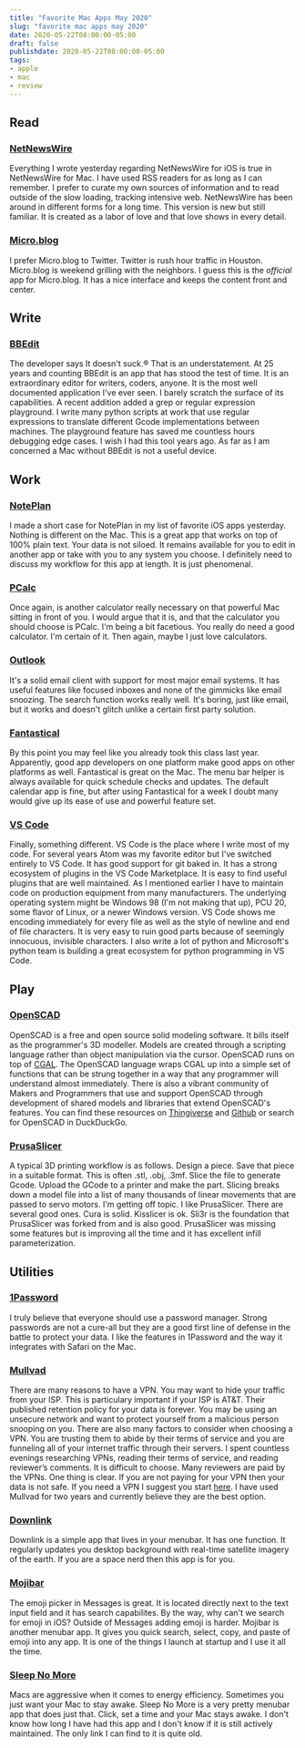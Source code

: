 ```yaml
---
title: "Favorite Mac Apps May 2020"
slug: "favorite mac apps may 2020"
date: 2020-05-22T08:00:00-05:00
draft: false
publishdate: 2020-05-22T08:00:00-05:00
tags:
- apple
- mac
- review
---
```


## Read

### [NetNewsWire][1]

Everything I wrote yesterday regarding NetNewsWire for iOS is true in NetNewsWire for Mac. I have used RSS readers for as long as I can remember. I prefer to curate my own sources of information and to read outside of the slow loading, tracking intensive web. NetNewsWire has been around in different forms for a long time. This version is new but still familiar. It is created as a labor of love and that love shows in every detail.

### [Micro.blog][2]

I prefer Micro.blog to Twitter. Twitter is rush hour traffic in Houston. Micro.blog is weekend grilling with the neighbors. I guess this is the *official* app for Micro.blog. It has a nice interface and keeps the content front and center.

## Write

### [BBEdit][3]

The developer says It doesn't suck.&reg; That is an understatement. At 25 years and counting BBEdit is an app that has stood the test of time. It is an extraordinary editor for writers, coders, anyone. It is the most well documented application I've ever seen. I barely scratch the surface of its capabilities. A recent addition added a grep or regular expression playground. I write many python scripts at work that use regular expressions to translate different Gcode implementations between machines. The playground feature has saved me countless hours debugging edge cases. I wish I had this tool years ago. As far as I am concerned a Mac without BBEdit is not a useful device.

## Work

### [NotePlan][4]

I made a short case for NotePlan in my list of favorite iOS apps yesterday. Nothing is different on the Mac. This is a great app that works on top of 100% plain text. Your data is not siloed. It remains available for you to edit in another app or take with you to any system you choose. I definitely need to discuss my workflow for this app at length. It is just phenomenal.

### [PCalc][5]

Once again, is another calculator really necessary on that powerful Mac sitting in front of you. I would argue that it is, and that the calculator you should choose is PCalc. I'm being a bit facetious. You really do need a good calculator. I'm certain of it. Then again, maybe I just love calculators.

### [Outlook][6]

It's a solid email client with support for most major email systems. It has useful features like focused inboxes and none of the gimmicks like email snoozing. The search function works really well. It's boring, just like email, but it works and doesn't glitch unlike a certain first party solution.

### [Fantastical][7]

By this point you may feel like you already took this class last year. Apparently, good app developers on one platform make good apps on other platforms as well. Fantastical is great on the Mac. The menu bar helper is always available for quick schedule checks and updates. The default calendar app is fine, but after using Fantastical for a week I doubt many would give up its ease of use and powerful feature set.

### [VS Code][8]

Finally, something different. VS Code is the place where I write most of my code. For several years Atom was my favorite editor but I've switched entirely to VS Code. It has good support for git baked in. It has a strong ecosystem of plugins in the VS Code Marketplace. It is easy to find useful plugins that are well maintained. As I mentioned earlier I have to maintain code on production equipment from many manufacturers. The underlying operating system might be Windows 98 (I'm not making that up), PCU 20, some flavor of Linux, or a newer Windows version. VS Code shows me encoding immediately for every file as well as the style of newline and end of file characters. It is very easy to ruin good parts because of seemingly innocuous, invisible characters. I also write a lot of python and Microsoft's python team is building a great ecosystem for python programming in VS Code.

## Play

### [OpenSCAD][9]

OpenSCAD is a free and open source solid modeling software. It bills itself as the programmer's 3D modeller. Models are created through a scripting language rather than object manipulation via the cursor. OpenSCAD runs on top of [CGAL][10]. The OpenSCAD language wraps CGAL up into a simple set of functions that can be strung together in a way that any programmer will understand almost immediately. There is also a vibrant community of Makers and Programmers that use and support OpenSCAD through development of shared models and libraries that extend OpenSCAD's features. You can find these resources on [Thingiverse][11] and [Github][12] or search for OpenSCAD in DuckDuckGo.

### [PrusaSlicer][13]

A typical 3D printing workflow is as follows. Design a piece. Save that piece in a suitable format. This is often .stl, .obj, .3mf. Slice the file to generate Gcode. Upload the GCode to a printer and make the part. Slicing breaks down a model file into a list of many thousands of linear movements that are passed to servo motors. I'm getting off topic. I like PrusaSlicer. There are several good ones. Cura is solid. Kisslicer is ok. Sli3r is the foundation that PrusaSlicer was forked from and is also good. PrusaSlicer was missing some features but is improving all the time and it has excellent infill parameterization.

## Utilities

### [1Password][14]

I truly believe that everyone should use a password manager. Strong passwords are not a cure-all but they are a good first line of defense in the battle to protect your data. I like the features in 1Password and the way it integrates with Safari on the Mac.

### [Mullvad][15]

There are many reasons to have a VPN. You may want to hide your traffic from your ISP. This is particulary important if your ISP is AT&T. Their published retention policy for your data is forever. You may be using an unsecure network and want to protect yourself from a malicious person snooping on you. There are also many factors to consider when choosing a VPN. You are trusting them to abide by their terms of service and you are funneling all of your internet traffic through their servers. I spent countless evenings researching VPNs, reading their terms of service, and reading reviewer’s comments. It is difficult to choose. Many reviewers are paid by the VPNs. One thing is clear. If you are not paying for your VPN then your data is not safe. If you need a VPN I suggest you start [here][16]. I have used Mullvad for two years and currently believe they are the best option.

### [Downlink][17]

Downlink is a simple app that lives in your menubar. It has one function. It regularly updates you desktop background with real-time satellite imagery of the earth. If you are a space nerd then this app is for you.

### [Mojibar][18]

The emoji picker in Messages is great. It is located directly next to the text input field and it has search capabilites. By the way, why can't we search for emoji in iOS? Outside of Messages adding emoji is harder. Mojibar is another menubar app. It gives you quick search, select, copy, and paste of emoji into any app. It is one of the things I launch at startup and I use it all the time.

### [Sleep No More][19]

Macs are aggressive when it comes to energy efficiency. Sometimes you just want your Mac to stay awake. Sleep No More is a very pretty menubar app that does just that. Click, set a time and your Mac stays awake. I don't know how long I have had this app and I don't know if it is still actively maintained. The only link I can find to it is quite old.

[1]: https://ranchero.com/netnewswire/
[2]: https://apps.apple.com/us/app/micro-blog/id1253201335
[3]: https://www.barebones.com/products/bbedit/index.html
[4]: https://apps.apple.com/us/app/noteplan-organize-your-life/id1180443101
[5]: https://apps.apple.com/us/app/pcalc/id284666222
[6]: https://apps.apple.com/us/app/microsoft-outlook/id951937596
[7]: https://apps.apple.com/us/app/fantastical-calendar-tasks/id718043190
[8]: https://code.visualstudio.com/Download
[9]: http://www.openscad.org/
[10]: https://www.cgal.org/
[11]: https://www.thingiverse.com/
[12]: https://www.github.com/
[13]: https://www.prusa3d.com/prusaslicer/
[14]: https://1password.com/
[15]: https://mullvad.net/en/
[16]: https://thatoneprivacysite.net/
[17]: https://downlinkapp.com/
[18]: https://github.com/muan/mojibar
[19]: https://www.macupdate.com/app/mac/46240/sleep-no-more
